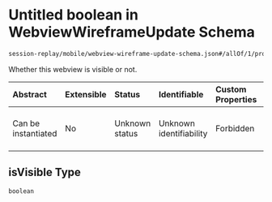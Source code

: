 # Untitled boolean in WebviewWireframeUpdate Schema

```txt
session-replay/mobile/webview-wireframe-update-schema.json#/allOf/1/properties/isVisible
```

Whether this webview is visible or not.

| Abstract            | Extensible | Status         | Identifiable            | Custom Properties | Additional Properties | Access Restrictions | Defined In                                                                                                                         |
| :------------------ | :--------- | :------------- | :---------------------- | :---------------- | :-------------------- | :------------------ | :--------------------------------------------------------------------------------------------------------------------------------- |
| Can be instantiated | No         | Unknown status | Unknown identifiability | Forbidden         | Allowed               | Read only           | [webview-wireframe-update-schema.json\*](../out/session-replay/mobile/webview-wireframe-update-schema.json "open original schema") |

## isVisible Type

`boolean`
